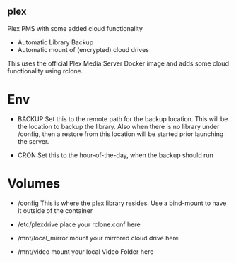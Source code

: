 ## plex
Plex PMS with some added cloud functionality
- Automatic Library Backup
- Automatic mount of (encrypted) cloud drives

This uses the official Plex Media Server Docker image and adds some cloud functionality using rclone.

# Env
- BACKUP
Set this to the remote path for the backup location. This will be the location to backup the library. Also when there is no library under /config, then a restore from this location will be started prior launching the server.

- CRON
Set this to the hour-of-the-day, when the backup should run

# Volumes
- /config
This is where the plex library resides. Use a bind-mount to have it outside of the container

- /etc/plexdrive
place your rclone.conf here

- /mnt/local_mirror
mount your mirrored cloud drive here

- /mnt/video
mount your local Video Folder here
